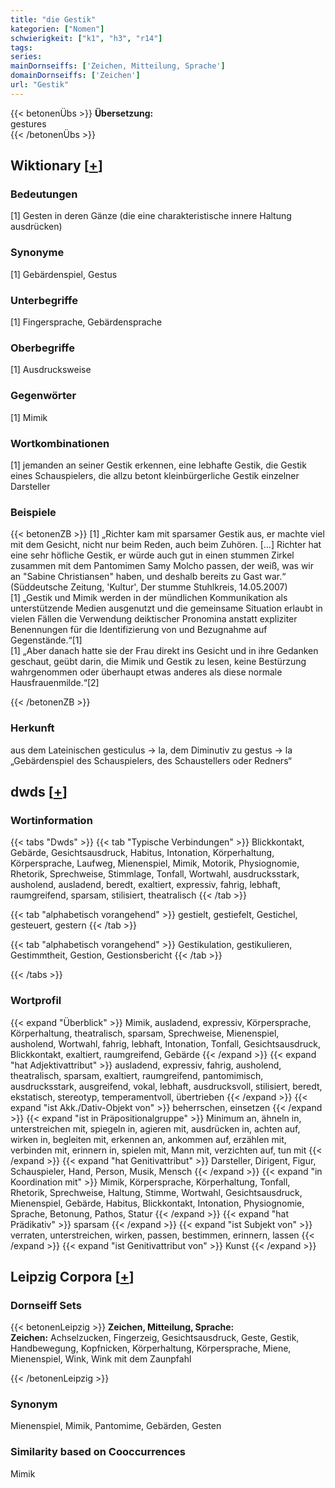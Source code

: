 ```yaml
---
title: "die Gestik"
kategorien: ["Nomen"]
schwierigkeit: ["k1", "h3", "r14"]
tags:
series:
mainDornseiffs: ['Zeichen, Mitteilung, Sprache']
domainDornseiffs: ['Zeichen']
url: "Gestik"
---
```


{{< betonenÜbs >}}
**Übersetzung:**  
gestures  
{{< /betonenÜbs >}}

## Wiktionary [[+](https://de.wiktionary.org/wiki/Gestik)]

### Bedeutungen
[1] Gesten in deren Gänze (die eine charakteristische innere Haltung ausdrücken)  

### Synonyme
[1] Gebärdenspiel, Gestus  

### Unterbegriffe
[1] Fingersprache, Gebärdensprache  

### Oberbegriffe
[1] Ausdrucksweise  

### Gegenwörter
[1] Mimik  

### Wortkombinationen
[1] jemanden an seiner Gestik erkennen, eine lebhafte Gestik, die Gestik eines Schauspielers, die allzu betont kleinbürgerliche Gestik einzelner Darsteller  

### Beispiele
{{< betonenZB >}}
[1] „Richter kam mit sparsamer Gestik aus, er machte viel mit dem Gesicht, nicht nur beim Reden, auch beim Zuhören. […] Richter hat eine sehr höfliche Gestik, er würde auch gut in einen stummen Zirkel zusammen mit dem Pantomimen Samy Molcho passen, der weiß, was wir an "Sabine Christiansen" haben, und deshalb bereits zu Gast war.“ (Süddeutsche Zeitung, 'Kultur', Der stumme Stuhlkreis, 14.05.2007)  
[1] „Gestik und Mimik werden in der mündlichen Kommunikation als unterstützende Medien ausgenutzt und die gemeinsame Situation erlaubt in vielen Fällen die Verwendung deiktischer Pronomina anstatt expliziter Benennungen für die Identifizierung von und Bezugnahme auf Gegenstände.“[1]  
[1] „Aber danach hatte sie der Frau direkt ins Gesicht und in ihre Gedanken geschaut, geübt darin, die Mimik und Gestik zu lesen, keine Bestürzung wahrgenommen oder überhaupt etwas anderes als diese normale Hausfrauenmilde.“[2]  

{{< /betonenZB >}}
### Herkunft
aus dem Lateinischen gesticulus → la, dem Diminutiv zu gestus → la „Gebärdenspiel des Schauspielers, des Schaustellers oder Redners“  



## dwds [[+](https://www.dwds.de/wb/Gestik)]

### Wortinformation
{{< tabs "Dwds" >}}
{{< tab "Typische Verbindungen" >}}
Blickkontakt, Gebärde, Gesichtsausdruck, Habitus, Intonation, Körperhaltung, Körpersprache, Laufweg, Mienenspiel, Mimik, Motorik, Physiognomie, Rhetorik, Sprechweise, Stimmlage, Tonfall, Wortwahl, ausdrucksstark, ausholend, ausladend, beredt, exaltiert, expressiv, fahrig, lebhaft, raumgreifend, sparsam, stilisiert, theatralisch
{{< /tab >}}

{{< tab "alphabetisch vorangehend" >}}
gestielt, gestiefelt, Gestichel, gesteuert, gestern
{{< /tab >}}

{{< tab "alphabetisch vorangehend" >}}
Gestikulation, gestikulieren, Gestimmtheit, Gestion, Gestionsbericht
{{< /tab >}}

{{< /tabs >}}

### Wortprofil
{{< expand "Überblick" >}} Mimik, ausladend, expressiv, Körpersprache, Körperhaltung, theatralisch, sparsam, Sprechweise, Mienenspiel, ausholend, Wortwahl, fahrig, lebhaft, Intonation, Tonfall, Gesichtsausdruck, Blickkontakt, exaltiert, raumgreifend, Gebärde {{< /expand >}}
{{< expand "hat Adjektivattribut" >}} ausladend, expressiv, fahrig, ausholend, theatralisch, sparsam, exaltiert, raumgreifend, pantomimisch, ausdrucksstark, ausgreifend, vokal, lebhaft, ausdrucksvoll, stilisiert, beredt, ekstatisch, stereotyp, temperamentvoll, übertrieben {{< /expand >}}
{{< expand "ist Akk./Dativ-Objekt von" >}} beherrschen, einsetzen {{< /expand >}}
{{< expand "ist in Präpositionalgruppe" >}} Minimum an, ähneln in, unterstreichen mit, spiegeln in, agieren mit, ausdrücken in, achten auf, wirken in, begleiten mit, erkennen an, ankommen auf, erzählen mit, verbinden mit, erinnern in, spielen mit, Mann mit, verzichten auf, tun mit {{< /expand >}}
{{< expand "hat Genitivattribut" >}} Darsteller, Dirigent, Figur, Schauspieler, Hand, Person, Musik, Mensch {{< /expand >}}
{{< expand "in Koordination mit" >}} Mimik, Körpersprache, Körperhaltung, Tonfall, Rhetorik, Sprechweise, Haltung, Stimme, Wortwahl, Gesichtsausdruck, Mienenspiel, Gebärde, Habitus, Blickkontakt, Intonation, Physiognomie, Sprache, Betonung, Pathos, Statur {{< /expand >}}
{{< expand "hat Prädikativ" >}} sparsam {{< /expand >}}
{{< expand "ist Subjekt von" >}} verraten, unterstreichen, wirken, passen, bestimmen, erinnern, lassen {{< /expand >}}
{{< expand "ist Genitivattribut von" >}} Kunst {{< /expand >}}

## Leipzig Corpora [[+](https://corpora.uni-leipzig.de/en/res?word=Gestik&corpusId=deu_newscrawl-public_2018)]

### Dornseiff Sets
{{< betonenLeipzig >}}
**Zeichen, Mitteilung, Sprache:**  
**Zeichen:** Achselzucken, Fingerzeig, Gesichtsausdruck, Geste, Gestik, Handbewegung, Kopfnicken, Körperhaltung, Körpersprache, Miene, Mienenspiel, Wink, Wink mit dem Zaunpfahl  

{{< /betonenLeipzig >}}

### Synonym
Mienenspiel, Mimik, Pantomime, Gebärden, Gesten


### Similarity based on Cooccurrences
Mimik

